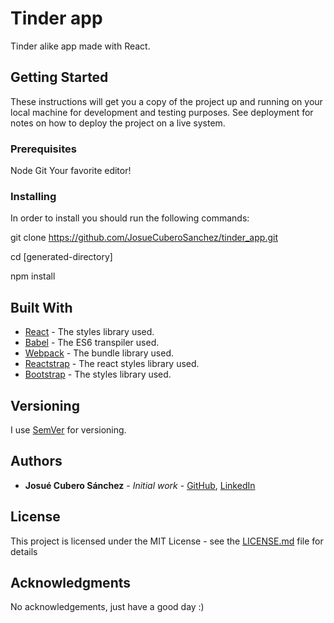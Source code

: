 # Tinder app

Tinder alike app made with React.

## Getting Started

These instructions will get you a copy of the project up and running on your local machine for development and testing purposes. See deployment for notes on how to deploy the project on a live system.

### Prerequisites

Node
Git
Your favorite editor!

### Installing

In order to install you should run the following commands:

git clone https://github.com/JosueCuberoSanchez/tinder_app.git

cd [generated-directory]

npm install

## Built With

* [React](https://getbootstrap.com/) - The styles library used.
* [Babel](https://babeljs.io/) - The ES6 transpiler used.
* [Webpack](https://webpack.js.org/) - The bundle library used.
* [Reactstrap](https://reactstrap.github.io/) - The react styles library used.
* [Bootstrap](https://getbootstrap.com/) - The styles library used.


## Versioning

I use [SemVer](http://semver.org/) for versioning.

## Authors

* **Josué Cubero Sánchez** - *Initial work* - [GitHub](https://github.com/JosueCuberoSanchez), [LinkedIn](https://www.linkedin.com/in/josuecuberosanchez/)

## License

This project is licensed under the MIT License - see the [LICENSE.md](LICENSE.md) file for details

## Acknowledgments

No acknowledgements, just have a good day :)